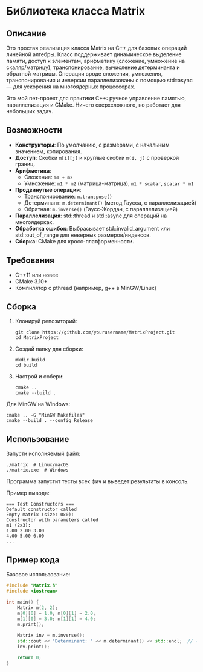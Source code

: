 # Библиотека класса Matrix

## Описание

Это простая реализация класса Matrix на C++ для базовых операций линейной алгебры. Класс поддерживает динамическое выделение памяти, доступ к элементам, арифметику (сложение, умножение на скаляр/матрицу), транспонирование, вычисление детерминанта и обратной матрицы. Операции вроде сложения, умножения, транспонирования и инверсии параллелизованы с помощью std::async — для ускорения на многоядерных процессорах.

Это мой пет-проект для практики C++: ручное управление памятью, параллелизация и CMake. Ничего сверхсложного, но работает для небольших задач.

## Возможности

- **Конструкторы**: По умолчанию, с размерами, с начальным значением, копирования.
- **Доступ**: Скобки `m[i][j]` и круглые скобки `m(i, j)` с проверкой границ.
- **Арифметика**:
  - Сложение: `m1 + m2`
  - Умножение: `m1 * m2` (матрица-матрица), `m1 * scalar`, `scalar * m1`
- **Продвинутые операции**:
  - Транспонирование: `m.transpose()`
  - Детерминант: `m.determinant()` (метод Гаусса, с параллелизацией)
  - Обратная: `m.inverse()` (Гаусс-Жордан, с параллелизацией)
- **Параллелизация**: std::thread и std::async для операций на многоядерках.
- **Обработка ошибок**: Выбрасывает std::invalid_argument или std::out_of_range для неверных размеров/индексов.
- **Сборка**: CMake для кросс-платформенности.

## Требования

- C++11 или новее
- CMake 3.10+
- Компилятор с pthread (например, g++ в MinGW/Linux)

## Сборка

1. Клонируй репозиторий:
   ```
   git clone https://github.com/yourusername/MatrixProject.git
   cd MatrixProject
   ```

2. Создай папку для сборки:
   ```
   mkdir build
   cd build
   ```

3. Настрой и собери:
   ```
   cmake ..
   cmake --build .
   ```

Для MinGW на Windows:
```
cmake .. -G "MinGW Makefiles"
cmake --build . --config Release
```

## Использование

Запусти исполняемый файл:
```
./matrix  # Linux/macOS
./matrix.exe  # Windows
```

Программа запустит тесты всех фич и выведет результаты в консоль.

Пример вывода:
```
=== Test Constructors ===
Default constructor called
Empty matrix (size: 0x0):
Constructor with parameters called
m1 (2x3):
1.00 2.00 3.00
4.00 5.00 6.00
...
```

## Пример кода

Базовое использование:
```cpp
#include "Matrix.h"
#include <iostream>

int main() {
    Matrix m(2, 2);
    m[0][0] = 1.0; m[0][1] = 2.0;
    m[1][0] = 3.0; m[1][1] = 4.0;
    m.print();

    Matrix inv = m.inverse();
    std::cout << "Determinant: " << m.determinant() << std::endl;  // -2.00
    inv.print();

    return 0;
}
```
